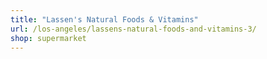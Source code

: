 ```yaml
---
title: "Lassen's Natural Foods & Vitamins"
url: /los-angeles/lassens-natural-foods-and-vitamins-3/
shop: supermarket
---
```


